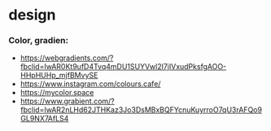 # design

### Color, gradien:
- https://webgradients.com/?fbclid=IwAR0Kt9ufD4Tvq4mDU1SUYVwl2l7jIVxudPksfgAOO-HHpHUHp_mjfBMvySE
- https://www.instagram.com/colours.cafe/
- https://mycolor.space
- https://www.grabient.com/?fbclid=IwAR2nLHd62JTHKaz3Jo3DsMBxBQFYcnuKuyrroO7qU3rAFQo9GL9NX7AfLS4
